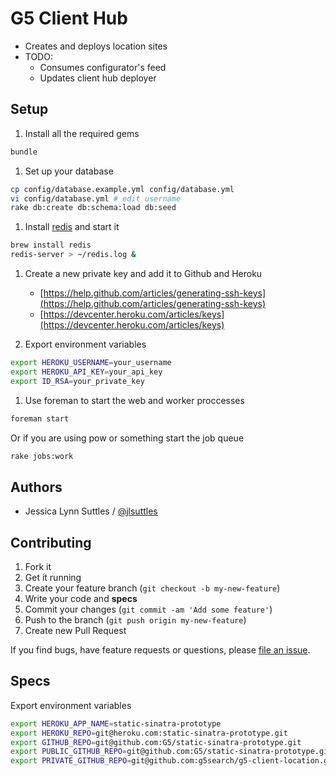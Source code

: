 # G5 Client Hub

* Creates and deploys location sites
* TODO: 
    * Consumes configurator's feed
    * Updates client hub deployer

## Setup

1. Install all the required gems
```bash
bundle
```

1. Set up your database
```bash
cp config/database.example.yml config/database.yml
vi config/database.yml # edit username
rake db:create db:schema:load db:seed
```

1. Install [redis](http://redis.io/) and start it
```bash
brew install redis
redis-server > ~/redis.log &
```

1. Create a new private key and add it to Github and Heroku
    * [https://help.github.com/articles/generating-ssh-keys](https://help.github.com/articles/generating-ssh-keys)
    * [https://devcenter.heroku.com/articles/keys](https://devcenter.heroku.com/articles/keys)


1. Export environment variables
```bash
export HEROKU_USERNAME=your_username
export HEROKU_API_KEY=your_api_key
export ID_RSA=your_private_key
```

1. Use foreman to start the web and worker proccesses
```bash
foreman start
```
Or if you are using pow or something start the job queue
```bash
rake jobs:work
```


## Authors

  * Jessica Lynn Suttles / [@jlsuttles](https://github.com/jlsuttles)


## Contributing

1. Fork it
1. Get it running
1. Create your feature branch (`git checkout -b my-new-feature`)
1. Write your code and **specs**
1. Commit your changes (`git commit -am 'Add some feature'`)
1. Push to the branch (`git push origin my-new-feature`)
1. Create new Pull Request

If you find bugs, have feature requests or questions, please
[file an issue](https://github.com/g5search/g5-client-hub/issues).


## Specs

Export environment variables
```bash
export HEROKU_APP_NAME=static-sinatra-prototype
export HEROKU_REPO=git@heroku.com:static-sinatra-prototype.git
export GITHUB_REPO=git@github.com:G5/static-sinatra-prototype.git
export PUBLIC_GITHUB_REPO=git@github.com:G5/static-sinatra-prototype.git
export PRIVATE_GITHUB_REPO=git@github.com:g5search/g5-client-location.git
```
